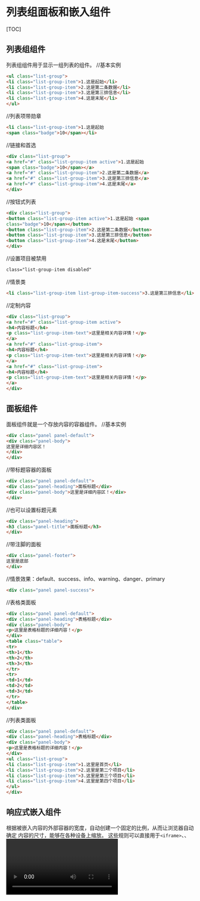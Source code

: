 # 列表组面板和嵌入组件
[TOC]

## 列表组组件
列表组组件用于显示一组列表的组件。
//基本实例
```html
<ul class="list-group">
<li class="list-group-item">1.这是起始</li>
<li class="list-group-item">2.这是第二条数据</li>
<li class="list-group-item">3.这是第三排信息</li>
<li class="list-group-item">4.这是末尾</li>
</ul>
```
//列表项带勋章
```html
<li class="list-group-item">1.这是起始
<span class="badge">10</span></li>
```
//链接和首选
```html
<div class="list-group">
<a href="#" class="list-group-item active">1.这是起始
<span class="badge">10</span></a>
<a href="#" class="list-group-item">2.这是第二条数据</a>
<a href="#" class="list-group-item">3.这是第三排信息</a>
<a href="#" class="list-group-item">4.这是末尾</a>
</div>
```
//按钮式列表
```html
<div class="list-group">
<button class="list-group-item active">1.这是起始 <span
class="badge">10</span></button>
<button class="list-group-item">2.这是第二条数据</button>
<button class="list-group-item">3.这是第三排信息</button>
<button class="list-group-item">4.这是末尾</button>
</div>
```
//设置项目被禁用
```html
class="list-group-item disabled"
```
//情景类
```html
<li class="list-group-item list-group-item-success">3.这是第三排信息</li>
```
//定制内容
```html
<div class="list-group">
<a href="#" class="list-group-item active">
<h4>内容标题</h4>
<p class="list-group-item-text">这里是相关内容详情！</p>
</a>
<a href="#" class="list-group-item">
<h4>内容标题</h4>
<p class="list-group-item-text">这里是相关内容详情！</p>
</a>
<a href="#" class="list-group-item">
<h4>内容标题</h4>
<p class="list-group-item-text">这里是相关内容详情！</p>
</a>
</div>
```

## 面板组件
面板组件就是一个存放内容的容器组件。
//基本实例
```html
<div class="panel panel-default">
<div class="panel-body">
这里是详细内容区！
</div>
</div>
```
//带标题容器的面板
```html
<div class="panel panel-default">
<div class="panel-heading">面板标题</div>
<div class="panel-body">这里是详细内容区！</div>
</div>
```
//也可以设置标题元素
```html
<div class="panel-heading">
<h3 class="panel-title">面板标题</h3>
</div>
```
//带注脚的面板
```html
<div class="panel-footer">
这里是底部
</div>
```
//情景效果：default、success、info、warning、danger、primary
```html
<div class="panel panel-success">
```
//表格类面板
```html
<div class="panel panel-default">
<div class="panel-heading">表格标题</div>
<div class="panel-body">
<p>这里是表格标题的详细内容！</p>
</div>
<table class="table">
<tr>
<th>1</th>
<th>2</th>
<th>3</th>
</tr>
<tr>
<td>1</td>
<td>2</td>
<td>3</td>
</tr>
</table>
</div>
```
//列表类面板
```html
<div class="panel panel-default">
<div class="panel-heading">表格标题</div>
<div class="panel-body">
<p>这里是表格标题的详细内容！</p>
</div>
<ul class="list-group">
<li class="list-group-item">1.这里是首页</li>
<li class="list-group-item">2.这里是第二个项目</li>
<li class="list-group-item">3.这里是第三个项目</li>
<li class="list-group-item">4.这里是第四个项目</li>
</ul>
</div>
```

## 响应式嵌入组件
根据被嵌入内容的外部容器的宽度，自动创建一个固定的比例，从而让浏览器自动确定
内容的尺寸，能够在各种设备上缩放。
这些规则可以直接用于`<iframe>`、<embed>、<video>和<object>元素。
//16:9 响应式
```html
<div class="embed-responsive embed-responsive-16by9">
<embed width="100%" height="100%"
src="http://www.tudou.com/v/OUG5JBZ8udc/&bid=05&rpid=50797543&resourceI
d=50797543_05_05_99/v.swf" type="application/x-shockwave-flash"
allowscriptaccess="always" allowfullscreen="true" wmode="opaque"></embed>
</div>
```
//4:3 响应式
<div class="embed-responsive embed-responsive-4by3">
<embed width="100%" height="100%"
src="http://www.tudou.com/v/OUG5JBZ8udc/&bid=05&rpid=50797543&resourceI
d=50797543_05_05_99/v.swf" type="application/x-shockwave-flash"
allowscriptaccess="always" allowfullscreen="true" wmode="opaque"></embed>
</div>


